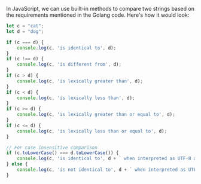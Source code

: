  In JavaScript, we can use built-in methods to compare two strings based on the requirements mentioned in the Golang code. Here's how it would look:

```javascript
let c = "cat";
let d = "dog";

if (c === d) {
    console.log(c, 'is identical to', d);
}
if (c !== d) {
    console.log(c, 'is different from', d);
}
if (c > d) {
    console.log(c, 'is lexically greater than', d);
}
if (c < d) {
    console.log(c, 'is lexically less than', d);
}
if (c >= d) {
    console.log(c, 'is lexically greater than or equal to', d);
}
if (c <= d) {
    console.log(c, 'is lexically less than or equal to', d);
}

// For case insensitive comparison
if (c.toLowerCase() === d.toLowerCase()) {
    console.log(c, 'is identical to', d + ` when interpreted as UTF-8 and compared under Unicode simple case folding rules.`);
} else {
    console.log(c, 'is not identical to', d + ` when interpreted as UTF-8 and compared under Unicode simple case folding rules.`);
}
```
